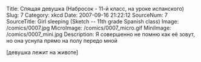 Title: Спящая девушка (Набросок - 11-й класс, на уроке испанского) 
Slug: 7 
Category: xkcd 
Date: 2007-09-16 21:22:12 
SourceNum: 7 
SourceTitle: Girl sleeping (Sketch -- 11th grade Spanish class) 
Image: /comics/0007.jpg 
MicroImage: /comics/0007_micro.gif 
MiniImage: /comics/0007_mini.jpg 
Description: Я совершенно не помню как её зовут, но она уснула прямо на полу передо мной 

[девушка лежит на животе]